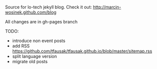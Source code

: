 Source for lo-tech jekyll blog. Check it out: 
http://marcin-wosinek.github.com/blog

All changes are in gh-pages branch

TODO:
* introduce non event posts
* add RSS https://github.com/tfausak/tfausak.github.io/blob/master/sitemap.rss
* split language version
* migrate old posts

